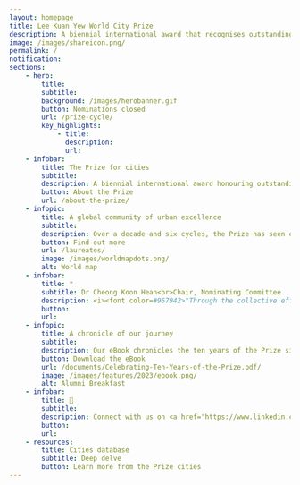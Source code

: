 ```yaml
---
layout: homepage
title: Lee Kuan Yew World City Prize
description: A biennial international award that recognises outstanding cities in tackling urban challenges to bring about a holistic & sustained urban transformation 
image: /images/shareicon.png/
permalink: /
notification: 
sections:
    - hero:
        title: 
        subtitle: 
        background: /images/herobanner.gif
        button: Nominations closed
        url: /prize-cycle/
        key_highlights:
            - title: 
              description: 
              url: 
    - infobar:    
        title: The Prize for cities
        subtitle: 
        description: A biennial international award honouring outstanding cities in creating liveable, vibrant & sustainable urban communities. Established in 2009, the Prize looks at the holistic and sustained urban transformation of cities over 10 to 20 years. 
        button: About the Prize
        url: /about-the-prize/ 
    - infopic:    
        title: A global community of urban excellence 
        subtitle: 
        description: Over a decade and six cycles, the Prize has seen enthusiastic participation from diverse cities at various developmental stages, and recognised 23 cities that showcase transformative and inspiring stories.
        button: Find out more
        url: /laureates/
        image: /images/worldmapdots.png/
        alt: World map
    - infobar:    
        title: ❝
        subtitle: Dr Cheong Koon Hean<br>Chair, Nominating Committee
        description: <i><font color=#967942>"Through the collective efforts of all cities around the world, we can aspire to learn from one another and truly make an impact in creating a better place for ourselves, and our future generations."</font></i>
        button: 
        url: 
    - infopic:    
        title: A chronicle of our journey  
        subtitle: 
        description: Our eBook chronicles the ten years of the Prize since its inauguration, celebrates the outstanding cities and individuals that the Prize has recognised, and brings together the passionate jury members to reflect on the Prize Laureates and city issues.
        button: Download the eBook
        url: /documents/Celebrating-Ten-Years-of-the-Prize.pdf/
        image: /images/features/2023/ebook.png/
        alt: Alumni Breakfast
    - infobar:
        title: 💬
        subtitle: 
        description: Connect with us on <a href="https://www.linkedin.com/in/leekuanyewworldcityprize/" style="color:#967942; text-decoration:underline;" target="_blank">LinkedIn</a>
        button: 
        url: 
    - resources:
        title: Cities database
        subtitle: Deep delve
        button: Learn more from the Prize cities
---
```

